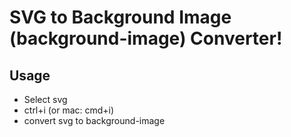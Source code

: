 # SVG to Background Image (background-image) Converter!

## Usage
- Select svg
- ctrl+i (or mac: cmd+i)
- convert svg to background-image